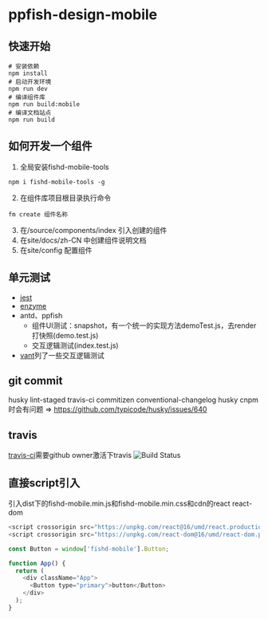 # ppfish-design-mobile

## 快速开始
```
# 安装依赖
npm install
# 启动开发环境
npm run dev
# 编译组件库
npm run build:mobile
# 编译文档站点
npm run build
```

## 如何开发一个组件
1. 全局安装fishd-mobile-tools
```
npm i fishd-mobile-tools -g
```
2. 在组件库项目根目录执行命令
```
fm create 组件名称
```
3. 在/source/components/index 引入创建的组件
4. 在site/docs/zh-CN 中创建组件说明文档
5. 在site/config 配置组件


## 单元测试

* [jest](https://jestjs.io/docs/zh-Hans/getting-started)
* [enzyme](https://enzymejs.github.io/enzyme/)
* antd、ppfish
  * 组件UI测试：snapshot，有一个统一的实现方法demoTest.js，去render打快照(demo.test.js)
  * 交互逻辑测试(index.test.js)
* [vant](https://github.com/youzan/vant)列了一些交互逻辑测试

## git commit

husky lint-staged travis-ci commitizen conventional-changelog
husky cnpm时会有问题 => https://github.com/typicode/husky/issues/640

## travis
[travis-ci](https://travis-ci.org/)需要github owner激活下travis
![Build Status](https://travis-ci.org/zrj1031/fishd-mobile.svg?branch=master)

## 直接script引入

引入dist下的fishd-mobile.min.js和fishd-mobile.min.css和cdn的react react-dom

```js
<script crossorigin src="https://unpkg.com/react@16/umd/react.production.min.js"></script>
<script crossorigin src="https://unpkg.com/react-dom@16/umd/react-dom.production.min.js"></script>
```

```js
const Button = window['fishd-mobile'].Button;

function App() {
  return (
    <div className="App">
      <Button type="primary">button</Button>
    </div>
  );
}
```
